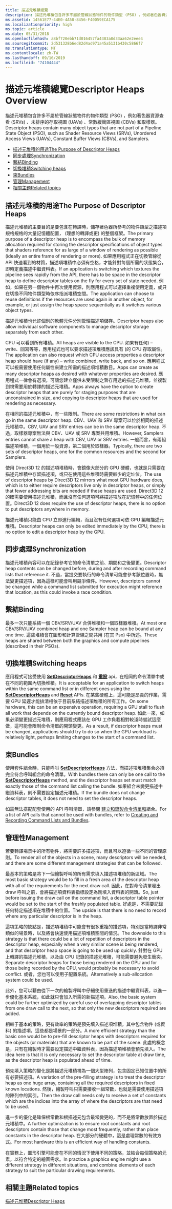 ```yaml
---
title: 描述元堆積總覽
description: 描述元堆積包含許多不屬於管線狀態物件的物件類型 (PSO) ，例如著色器資源查看 (SRVs) 、未排序的存取視圖 (UAVs) 、常數緩衝區視圖 (CBVs) 和取樣器。
ms.assetid: 14561E77-44E0-4A58-8456-F40D59ECA175
ms.localizationpriority: high
ms.topic: article
ms.date: 05/31/2018
ms.openlocfilehash: a8bf720ebb71d016457fa4383a8d33aa62e2eee4
ms.sourcegitcommit: 2d531328b6ed82d4ad971a45a5131b430c5866f7
ms.translationtype: MT
ms.contentlocale: zh-TW
ms.lasthandoff: 09/16/2019
ms.locfileid: "74104444"
---
```

# <a name="descriptor-heaps-overview"></a><span data-ttu-id="3fb39-103">描述元堆積總覽</span><span class="sxs-lookup"><span data-stu-id="3fb39-103">Descriptor Heaps Overview</span></span>

<span data-ttu-id="3fb39-104">描述元堆積包含許多不屬於管線狀態物件的物件類型 (PSO) ，例如著色器資源查看 (SRVs) 、未排序的存取視圖 (UAVs) 、常數緩衝區視圖 (CBVs) 和取樣器。</span><span class="sxs-lookup"><span data-stu-id="3fb39-104">Descriptor heaps contain many object types that are not part of a Pipeline State Object (PSO), such as Shader Resource Views (SRVs), Unordered Access Views (UAVs), Constant Buffer Views (CBVs), and Samplers.</span></span>

-   [<span data-ttu-id="3fb39-105">描述元堆積的用途</span><span class="sxs-lookup"><span data-stu-id="3fb39-105">The Purpose of Descriptor Heaps</span></span>](#the-purpose-of-descriptor-heaps)
-   [<span data-ttu-id="3fb39-106">同步處理</span><span class="sxs-lookup"><span data-stu-id="3fb39-106">Synchronization</span></span>](#synchronization)
-   [<span data-ttu-id="3fb39-107">繫結</span><span class="sxs-lookup"><span data-stu-id="3fb39-107">Binding</span></span>](#binding)
-   [<span data-ttu-id="3fb39-108">切換堆積</span><span class="sxs-lookup"><span data-stu-id="3fb39-108">Switching heaps</span></span>](#switching-heaps)
-   [<span data-ttu-id="3fb39-109">束</span><span class="sxs-lookup"><span data-stu-id="3fb39-109">Bundles</span></span>](#bundles)
-   [<span data-ttu-id="3fb39-110">管理</span><span class="sxs-lookup"><span data-stu-id="3fb39-110">Management</span></span>](#management)
-   [<span data-ttu-id="3fb39-111">相關主題</span><span class="sxs-lookup"><span data-stu-id="3fb39-111">Related topics</span></span>](#related-topics)

## <a name="the-purpose-of-descriptor-heaps"></a><span data-ttu-id="3fb39-112">描述元堆積的用途</span><span class="sxs-lookup"><span data-stu-id="3fb39-112">The Purpose of Descriptor Heaps</span></span>

<span data-ttu-id="3fb39-113">描述元堆積的主要目的是要包含在轉譯時，儲存著色器所參考的物件類型之描述項規格規格的大量記憶體配置， (理想的轉譯或更) 的整個框架。</span><span class="sxs-lookup"><span data-stu-id="3fb39-113">The primary purpose of a descriptor heap is to encompass the bulk of memory allocation required for storing the descriptor specifications of object types that shaders reference for as large of a window of rendering as possible (ideally an entire frame of rendering or more).</span></span> <span data-ttu-id="3fb39-114">如果應用程式正在切換管線從 API 快速看到的材質，描述項堆積中必須有空格，才能針對每個所需的狀態集合，即時定義描述中繼資料表。</span><span class="sxs-lookup"><span data-stu-id="3fb39-114">If an application is switching which textures the pipeline sees rapidly from the API, there has to be space in the descriptor heap to define descriptor tables on the fly for every set of state needed.</span></span> <span data-ttu-id="3fb39-115">例如，如果在另一個物件中再次使用資源，則應用程式可以選擇重複使用定義，或只在切換不同物件類型時依序指派堆積空間。</span><span class="sxs-lookup"><span data-stu-id="3fb39-115">The application can choose to reuse definitions if the resources are used again in another object, for example, or just assign the heap space sequentially as it switches various object types.</span></span>

<span data-ttu-id="3fb39-116">描述元堆積也允許個別的軟體元件分別管理描述項儲存。</span><span class="sxs-lookup"><span data-stu-id="3fb39-116">Descriptor heaps also allow individual software components to manage descriptor storage separately from each other.</span></span>

<span data-ttu-id="3fb39-117">CPU 可以看到所有堆積。</span><span class="sxs-lookup"><span data-stu-id="3fb39-117">All heaps are visible to the CPU.</span></span> <span data-ttu-id="3fb39-118">如果有任何) – write、回寫等等，應用程式也可以要求描述項堆積應該具有 (的 CPU 存取屬性。</span><span class="sxs-lookup"><span data-stu-id="3fb39-118">The application can also request which CPU access properties a descriptor heap should have (if any) – write combined, write back, and so on.</span></span> <span data-ttu-id="3fb39-119">應用程式可以視需要使用任何屬性來建立所需的描述項堆積數目。</span><span class="sxs-lookup"><span data-stu-id="3fb39-119">Apps can create as many descriptor heaps as desired with whatever properties are desired.</span></span> <span data-ttu-id="3fb39-120">應用程式一律會有選項，可讓您建立僅供未受限制之暫存用途的描述元堆積，並複製到視需要用於轉譯的描述元堆積。</span><span class="sxs-lookup"><span data-stu-id="3fb39-120">Apps always have the option to create descriptor heaps that are purely for staging purposes that are unconstrained in size, and copying to descriptor heaps that are used for rendering as necessary.</span></span>

<span data-ttu-id="3fb39-121">在相同的描述元堆積中，有一些限制。</span><span class="sxs-lookup"><span data-stu-id="3fb39-121">There are some restrictions in what can go in the same descriptor heap.</span></span> <span data-ttu-id="3fb39-122">CBV、UAV 和 SRV 專案可以位於相同的描述元堆積中。</span><span class="sxs-lookup"><span data-stu-id="3fb39-122">CBV, UAV and SRV entries can be in the same descriptor heap.</span></span> <span data-ttu-id="3fb39-123">不過，取樣器專案無法與 CBV、UAV 或 SRV 專案共用堆積。</span><span class="sxs-lookup"><span data-stu-id="3fb39-123">However, Samplers entries cannot share a heap with CBV, UAV or SRV entries.</span></span> <span data-ttu-id="3fb39-124">一般而言，有兩組描述項堆積，一個用於一般資源，第二個用於取樣器。</span><span class="sxs-lookup"><span data-stu-id="3fb39-124">Typically, there are two sets of descriptor heaps, one for the common resources and the second for Samplers.</span></span>

<span data-ttu-id="3fb39-125">使用 Direct3D 12 的描述項堆積時，會鏡像大部分的 GPU 硬體，也就是只需要在描述元堆積中存留描述項，或只在使用這些堆積時需要較少的定址位。</span><span class="sxs-lookup"><span data-stu-id="3fb39-125">The use of descriptor heaps by Direct3D 12 mirrors what most GPU hardware does, which is to either require descriptors live only in descriptor heaps, or simply that fewer addressing bits are needed if these heaps are used.</span></span> <span data-ttu-id="3fb39-126">Direct3D 12 的確需要使用描述元堆積，而且沒有任何選項可將描述項放在記憶體中的任何位置。</span><span class="sxs-lookup"><span data-stu-id="3fb39-126">Direct3D 12 does require the use of descriptor heaps, there is no option to put descriptors anywhere in memory.</span></span>

<span data-ttu-id="3fb39-127">描述元堆積只能由 CPU 立即進行編輯，而且沒有任何選項可依 GPU 編輯描述元堆積。</span><span class="sxs-lookup"><span data-stu-id="3fb39-127">Descriptor heaps can only be edited immediately by the CPU, there is no option to edit a descriptor heap by the GPU.</span></span>

## <a name="synchronization"></a><span data-ttu-id="3fb39-128">同步處理</span><span class="sxs-lookup"><span data-stu-id="3fb39-128">Synchronization</span></span>

<span data-ttu-id="3fb39-129">描述元堆積內容可以在記錄參考它的命令清單之前、期間和之後變更。</span><span class="sxs-lookup"><span data-stu-id="3fb39-129">Descriptor heap contents can be changed before, during and after recording command lists that reference it.</span></span> <span data-ttu-id="3fb39-130">不過，當提交要執行的命令清單可能會參考該位置時，無法變更描述項，因為這樣可能會叫用競爭條件。</span><span class="sxs-lookup"><span data-stu-id="3fb39-130">However, descriptors cannot be changed while a command list submitted for execution might reference that location, as this could invoke a race condition.</span></span>

## <a name="binding"></a><span data-ttu-id="3fb39-131">繫結</span><span class="sxs-lookup"><span data-stu-id="3fb39-131">Binding</span></span>

<span data-ttu-id="3fb39-132">最多一次只能系結一個 CBV/SRV/UAV 合併堆積和一個取樣器堆積。</span><span class="sxs-lookup"><span data-stu-id="3fb39-132">At most one CBV/SRV/UAV combined heap and one Sampler heap can be bound at any one time.</span></span> <span data-ttu-id="3fb39-133">這些堆積會在圖形和計算管線之間共用 (在其 Pso) 中所述。</span><span class="sxs-lookup"><span data-stu-id="3fb39-133">These heaps are shared between both the graphics and compute pipelines (described in their PSOs).</span></span>

## <a name="switching-heaps"></a><span data-ttu-id="3fb39-134">切換堆積</span><span class="sxs-lookup"><span data-stu-id="3fb39-134">Switching heaps</span></span>

<span data-ttu-id="3fb39-135">應用程式可接受使用 [**SetDescriptorHeaps**](/windows/desktop/api/d3d12/nf-d3d12-id3d12graphicscommandlist-setdescriptorheaps) 和 [**重設**](/windows/desktop/api/d3d12/nf-d3d12-id3d12graphicscommandlist-reset) api，在相同的命令清單中或在不同的範圍內切換堆積。</span><span class="sxs-lookup"><span data-stu-id="3fb39-135">It is acceptable for an application to switch heaps within the same command list or in different ones using the [**SetDescriptorHeaps**](/windows/desktop/api/d3d12/nf-d3d12-id3d12graphicscommandlist-setdescriptorheaps) and [**Reset**](/windows/desktop/api/d3d12/nf-d3d12-id3d12graphicscommandlist-reset) APIs.</span></span> <span data-ttu-id="3fb39-136">在某些硬體上，這可能是昂貴的作業，需要 GPU 延遲才能排清相依于目前系結描述項堆積的所有工作。</span><span class="sxs-lookup"><span data-stu-id="3fb39-136">On some hardware, this can be an expensive operation, requiring a GPU stall to flush all work that depends on the currently bound descriptor heap.</span></span> <span data-ttu-id="3fb39-137">如此一來，如果必須變更描述元堆積，則應用程式應該在 GPU 工作負載相對較淺時嘗試這麼做，這可能會限制命令清單的開頭變更。</span><span class="sxs-lookup"><span data-stu-id="3fb39-137">As a result, if descriptor heaps must be changed, applications should try to do so when the GPU workload is relatively light, perhaps limiting changes to the start of a command list.</span></span>

## <a name="bundles"></a><span data-ttu-id="3fb39-138">束</span><span class="sxs-lookup"><span data-stu-id="3fb39-138">Bundles</span></span>

<span data-ttu-id="3fb39-139">使用套件組合時，只能呼叫 [**SetDescriptorHeaps**](/windows/desktop/api/d3d12/nf-d3d12-id3d12graphicscommandlist-setdescriptorheaps) 方法，而描述項堆積集合必須完全符合呼叫組合的命令清單。</span><span class="sxs-lookup"><span data-stu-id="3fb39-139">With bundles there can only be one call to the [**SetDescriptorHeaps**](/windows/desktop/api/d3d12/nf-d3d12-id3d12graphicscommandlist-setdescriptorheaps) method, and the descriptor heaps set must match exactly those of the command list calling the bundle.</span></span> <span data-ttu-id="3fb39-140">如果組合未變更描述中繼資料表，則不需要設定描述元堆積。</span><span class="sxs-lookup"><span data-stu-id="3fb39-140">If the bundle does not change descriptor tables, it does not need to set the descriptor heaps.</span></span>

<span data-ttu-id="3fb39-141">如需無法搭配配套使用的 API 呼叫清單，請參閱 [建立和錄製命令清單和](recording-command-lists-and-bundles.md)組合。</span><span class="sxs-lookup"><span data-stu-id="3fb39-141">For a list of API calls that cannot be used with bundles, refer to [Creating and Recording Command Lists and Bundles](recording-command-lists-and-bundles.md).</span></span>

## <a name="management"></a><span data-ttu-id="3fb39-142">管理性</span><span class="sxs-lookup"><span data-stu-id="3fb39-142">Management</span></span>

<span data-ttu-id="3fb39-143">若要轉譯場景中的所有物件，將需要許多描述項，而且可以遵循一些不同的管理原則。</span><span class="sxs-lookup"><span data-stu-id="3fb39-143">To render all of the objects in a scene, many descriptors will be needed, and there are some different management strategies that can be followed.</span></span>

<span data-ttu-id="3fb39-144">最基本的策略是將下一個繪製呼叫的所有需求填入描述項堆積的新區域。</span><span class="sxs-lookup"><span data-stu-id="3fb39-144">The most basic strategy would be to fill in a fresh area of the descriptor heap with all of the requirements for the next draw call.</span></span> <span data-ttu-id="3fb39-145">因此，在對命令清單發出 draw 呼叫之前，會將描述項資料表指標設定為剛填入資料表的開頭。</span><span class="sxs-lookup"><span data-stu-id="3fb39-145">So, just before issuing the draw call on the command list, a descriptor table pointer would be set to the start of the freshly populated table.</span></span> <span data-ttu-id="3fb39-146">好處是，不需要記錄任何特定描述項在堆積中的位置。</span><span class="sxs-lookup"><span data-stu-id="3fb39-146">The upside is that there is no need to record where any particular descriptor is in the heap.</span></span>

<span data-ttu-id="3fb39-147">這項策略的缺點是，描述項堆積中可能會有很多重複的描述項，特別是當轉譯非常類似的場景時，以及將會快速使用描述項堆積空間的情況。</span><span class="sxs-lookup"><span data-stu-id="3fb39-147">The downside to this strategy is that there could be a lot of repetition of descriptors in the descriptor heap, especially when a very similar scene is being rendered, and that descriptor heap space is going to be used up quickly.</span></span> <span data-ttu-id="3fb39-148">針對在 GPU 上轉譯的描述元堆積，以及由 CPU 記錄的描述元堆積，可能需要避免發生衝突。</span><span class="sxs-lookup"><span data-stu-id="3fb39-148">Separate descriptor heaps for those being rendered on the GPU and for those being recorded by the CPU, would probably be necessary to avoid conflict.</span></span> <span data-ttu-id="3fb39-149">或者，您也可以使用子配置系統。</span><span class="sxs-lookup"><span data-stu-id="3fb39-149">Alternatively a sub-allocation system could be used.</span></span>

<span data-ttu-id="3fb39-150">此外，您可以藉由從下一次的繪製呼叫中仔細使用重迭的描述中繼資料表，以進一步優化基本系統，如此就只會加入所需的新描述項。</span><span class="sxs-lookup"><span data-stu-id="3fb39-150">Also, the basic system could be further optimized by careful use of overlapping descriptor tables from one draw call to the next, so that only the new descriptors required are added.</span></span>

<span data-ttu-id="3fb39-151">相較于基本的策略，更有效率的策略是預先填入描述項堆積，其中包含物件 (或資料) 的描述項，這些都是場景的一部分。</span><span class="sxs-lookup"><span data-stu-id="3fb39-151">A more efficient strategy than the basic one would be to pre-fill descriptor heaps with descriptors required for the objects (or materials) that are known to be part of the scene.</span></span> <span data-ttu-id="3fb39-152">此處的概念是，只有在繪製時才需要設定描述中繼資料表，因為描述項堆積會預先填入。</span><span class="sxs-lookup"><span data-stu-id="3fb39-152">The idea here is that it is only necessary to set the descriptor table at draw time, as the descriptor heap is populated ahead of time.</span></span>

<span data-ttu-id="3fb39-153">預先填入策略的變化是將描述元堆積視為一個大型陣列，包含固定已知位置中的所有必要描述項。</span><span class="sxs-lookup"><span data-stu-id="3fb39-153">A variation of the pre-filling strategy is to treat the descriptor heap as one huge array, containing all the required descriptors in fixed known locations.</span></span> <span data-ttu-id="3fb39-154">然後，繪製呼叫只需要接收一組常數，也就是需要使用描述項的陣列中的索引。</span><span class="sxs-lookup"><span data-stu-id="3fb39-154">Then the draw call needs only to receive a set of constants which are the indices into the array of where the descriptors are that need to be used.</span></span>

<span data-ttu-id="3fb39-155">進一步的優化是確保根常數和根描述元包含最常變更的，而不是將常數放置於描述元堆積中。</span><span class="sxs-lookup"><span data-stu-id="3fb39-155">A further optimization is to ensure root constants and root descriptors contain those that change most frequently, rather than place constants in the descriptor heap.</span></span> <span data-ttu-id="3fb39-156">在大部分的硬體中，這是處理常數的有效方式。</span><span class="sxs-lookup"><span data-stu-id="3fb39-156">For most hardware this is an efficient way of handling constants.</span></span>

<span data-ttu-id="3fb39-157">在實務上，圖形引擎可能會在不同的情況下使用不同的策略，並結合每個策略的元素，以符合特定的繪圖需求。</span><span class="sxs-lookup"><span data-stu-id="3fb39-157">In practice a graphics engine might use a different strategy in different situations, and combine elements of each strategy to suit the particular drawing requirements.</span></span>

## <a name="related-topics"></a><span data-ttu-id="3fb39-158">相關主題</span><span class="sxs-lookup"><span data-stu-id="3fb39-158">Related topics</span></span>

<dl> <dt>

[<span data-ttu-id="3fb39-159">描述元堆積</span><span class="sxs-lookup"><span data-stu-id="3fb39-159">Descriptor Heaps</span></span>](descriptor-heaps.md)
</dt> </dl>

 

 




